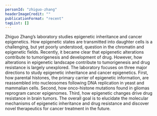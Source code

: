 ```yaml
---
personId: "zhiguo-zhang"
headerImageCredit: ""
publicationFormat: "recent"
tagList: []
---
```


Zhiguo Zhang’s laboratory studies epigenetic inheritance and cancer epigenetics. How epigenetic states are transmitted into daughter cells is a challenging, but yet poorly understood, question in the chromatin and epigenetic fields. Recently, it became clear that epigenetic alterations contribute to tumorigenesis and development of drug. However, how alterations in epigenetic landscape contribute to tumorigenesis and drug resistance is largely unexplored. The laboratory focuses on three major directions to study epigenetic inheritance and cancer epigenetics. First, how parental histones, the primary carrier of epigenetic information, are reassembled into nucleosomes following DNA replication in yeast and mammalian cells. Second, how onco-histone mutations found in gliomas reprogram cancer epigenomes. Third, how epigenetic changes drive drug resistance in brain tumors. The overall goal is to elucidate the molecular mechanisms of epigenetic inheritance and drug resistance and discover novel therapeutics for cancer treatment in the future.

<!-- end -->
